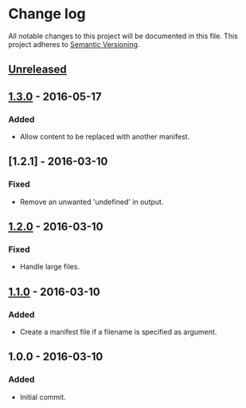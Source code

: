 # Change log

All notable changes to this project will be documented in this file.
This project adheres to [Semantic Versioning](http://semver.org/).

## [Unreleased]

## [1.3.0] - 2016-05-17
### Added
  - Allow content to be replaced with another manifest.

## [1.2.1] - 2016-03-10
### Fixed
  - Remove an unwanted 'undefined' in output.

## [1.2.0] - 2016-03-10
### Fixed
  - Handle large files.

## [1.1.0] - 2016-03-10
### Added
  - Create a manifest file if a filename is specified as argument.

## 1.0.0 - 2016-03-10
### Added
  - Initial commit.

[Unreleased]: https://github.com/cr0cK/rev-data/compare/1.3.0...HEAD
[1.3.0]: https://github.com/cr0cK/rev-data/compare/1.2.0...1.3.0
[1.2.0]: https://github.com/cr0cK/rev-data/compare/1.1.0...1.2.0
[1.1.0]: https://github.com/cr0cK/rev-data/compare/1.0.0...1.1.0
